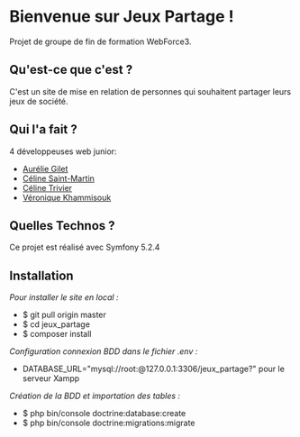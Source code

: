 # Bienvenue sur Jeux Partage !

Projet de groupe de fin de formation WebForce3. 

## Qu'est-ce que c'est ?

C'est un site de mise en relation de personnes qui souhaitent partager leurs jeux de société.

## Qui l'a fait ?

4 développeuses web junior:

* [Aurélie Gilet](https://github.com/AurelieGilet)
* [Céline Saint-Martin](https://github.com/CelineSaintMartin)
* [Céline Trivier](https://github.com/titiceline)
* [Véronique Khammisouk](https://github.com/VeroniqueKhammisouk)


## Quelles Technos ?

Ce projet est réalisé avec Symfony 5.2.4

## Installation

_Pour installer le site en local :_
*	$ git pull origin master 
*	$ cd jeux_partage
*	$ composer install

_Configuration connexion BDD dans le fichier .env :_
* DATABASE_URL="mysql://root:@127.0.0.1:3306/jeux_partage?" pour le serveur Xampp

_Création de la BDD et importation des tables :_
* $ php bin/console doctrine:database:create
* $ php bin/console doctrine:migrations:migrate
